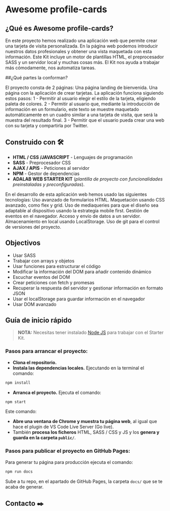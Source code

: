 

# **Awesome profile-cards**

## ¿Qué es Awesome profile-cards?

En este proyecto hemos realizado una aplicación web que permite crear una tarjeta de visita personalizada. En la página web podemos introducir nuestros datos profesionales y obtener una vista maquetada con esta información. 
Este Kit incluye un motor de plantillas HTML, el preprocesador SASS y un servidor local y muchas cosas más. El Kit nos ayuda a trabajar más cómodamente, nos automatiza tareas.

##¿Qué partes la conforman?

El proyecto consta de 2 páginas:
Una página landing de bienvenida.
Una página con la aplicación de crear tarjetas.
La aplicación funciona siguiendo estos pasos:
1 - Permitir al usuario elegir el estilo de la tarjeta, eligiendo paleta de colores.
2 - Permitir al usuario que, mediante la introducción de información en un formulario, este texto se muestre maquetado automáticamente en un cuadro similar a una tarjeta de visita, que será la muestra del resultado final.
3 - Permitir que el usuario pueda crear una web con su tarjeta y compartirla por Twitter.


## Construido con 🛠️

- **HTML / CSS /JAVASCRIPT** - Lenguajes de programación
- **SASS** - Preprocesador CSS
- **AJAX / APIS** - Peticiones al servidor
- **NPM** - Gestor de dependencias
- **ADALAB WEB STARTER KIT** (_plantilla de proyecto con funcionalidades preinstaladas y preconfiguradas_).

En el desarrollo de esta aplicación web hemos usado las siguientes tecnologías:
Uso avanzado de formularios HTML.
Maquetación usando CSS avanzado, como flex y grid.
Uso de mediaqueries para que el diseño sea adaptable al dispositivo usando la estrategia mobile first.
Gestión de eventos en el navegador.
Acceso y envío de datos a un servidor.
Almacenamiento en local usando LocalStorage.
Uso de git para el control de versiones del proyecto.


## Objectivos

- Usar SASS
- Trabajar con arrays y objetos
- Usar funciones para estructurar el código
- Modificar la información del DOM para añadir contenido dinámico
- Escuchar eventos del DOM
- Crear peticiones con fetch y promesas
- Recuperar la respuesta del servidor y gestionar información en formato JSON
- Usar el localStorage para guardar información en el navegador
- Usar DOM avanzado

## Guía de inicio rápido

> **NOTA:** Necesitas tener instalado [Node JS](https://nodejs.org/) para trabajar con el Starter Kit.

### Pasos para arrancar el proyecto:

- **Clona el repositorio.**
- **Instala las dependencias locales.** Ejecutando en la terminal el comando:

```bash
npm install
```

- **Arranca el proyecto.** Ejecuta el comando:

```bash
npm start
```

Este comando:

- **Abre una ventana de Chrome y muestra tu página web**, al igual que hace el plugin de VS Code Live Server (Go live).
- También **procesa los ficheros** HTML, SASS / CSS y JS y los **genera y guarda en la carpeta `public/`**.

### Pasos para publicar el proyecto en GitHub Pages:

Para generar tu página para producción ejecuta el comando:

```bash
npm run docs
```

Sube a tu repo, en el apartado de GitHub Pages, la carpeta `docs/` que se te acaba de generar.

## Contacto ✒️


